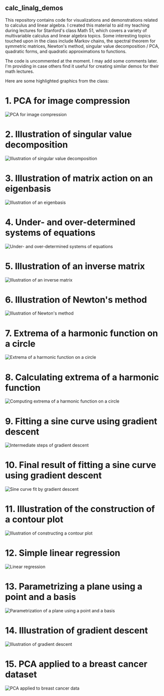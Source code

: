 ## calc_linalg_demos

This repository contains code for visualizations and demonstrations related to calculus and linear algebra. I created this material to aid my teaching during lectures for Stanford's
class Math 51, which covers a variety of multivariable calculus and linear algebra topics.
Some interesting topics touched upon in the class include Markov chains, the spectral theorem for symmetric matrices, Newton's method,
singular value decomposition / PCA, quadratic forms, and quadratic approximations to functions.

The code is uncommented at the moment. I may add some comments later.
I'm providing in case others find it useful for creating similar demos for their math lectures.

Here are some highlighted graphics from the class:

# 1. PCA for image compression
![PCA for image compression](https://github.com/ajrasmus/calc_lin_alg_demos/blob/main/03%3A13/compression_table.png)

# 2. Illustration of singular value decomposition
![Illustration of singular value decomposition](https://github.com/ajrasmus/calc_lin_alg_demos/blob/main/03%3A13/SVD.png)

# 3. Illustration of matrix action on an eigenbasis
![Illustration of an eigenbasis](https://github.com/ajrasmus/calc_lin_alg_demos/blob/main/03%3A04/anosov_grid.png)

# 4. Under- and over-determined systems of equations
![Under- and over-determined systems of equations](https://github.com/ajrasmus/calc_lin_alg_demos/blob/main/02%3A28/over_under.png)

# 5. Illustration of an inverse matrix
![Illustration of an inverse matrix](https://github.com/ajrasmus/calc_lin_alg_demos/blob/main/02%3A21/inverse.png)

# 6. Illustration of Newton's method
![Illustration of Newton's method](https://github.com/ajrasmus/calc_lin_alg_demos/blob/main/02%3A21/newton.png)

# 7. Extrema of a harmonic function on a circle
![Extrema of a harmonic function on a circle](https://github.com/ajrasmus/calc_lin_alg_demos/blob/main/01%3A29/harmonic_extrema.png)

# 8. Calculating extrema of a harmonic function
![Computing extrema of a harmonic function on a circle](https://github.com/ajrasmus/calc_lin_alg_demos/blob/main/02%3A05/harmonic_contour.png)

# 9. Fitting a sine curve using gradient descent
![Intermediate steps of gradient descent](https://github.com/ajrasmus/calc_lin_alg_demos/blob/main/02%3A02/intermediate_curves.png)

# 10. Final result of fitting a sine curve using gradient descent
![Sine curve fit by gradient descent](https://github.com/ajrasmus/calc_lin_alg_demos/blob/main/02%3A02/final_fit.png)

# 11. Illustration of the construction of a contour plot
![Illustration of constructing a contour plot](https://github.com/ajrasmus/calc_lin_alg_demos/blob/main/01%3A24/5_contours.png)

# 12. Simple linear regression
![Linear regression](https://github.com/ajrasmus/calc_lin_alg_demos/blob/main/01%3A22/bedrooms_vs_pop.png)

# 13. Parametrizing a plane using a point and a basis
![Parametrization of a plane using a point and a basis](https://github.com/ajrasmus/calc_lin_alg_demos/blob/main/01%3A12/parametric_plane.png)

# 14. Illustration of gradient descent
![Illustration of gradient descent](https://github.com/ajrasmus/calc_lin_alg_demos/blob/main/01%3A08/grad_descent.png)

# 15. PCA applied to a breast cancer dataset
![PCA applied to breast cancer data](https://github.com/ajrasmus/calc_lin_alg_demos/blob/main/01%3A08/breast_cancer_pca.png)
